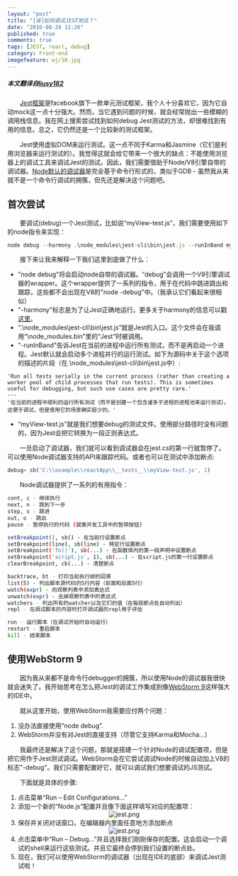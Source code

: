 ```yaml
---
layout: "post"
title: "[译]如何调试JEST测试？"
date: "2016-08-24 11:26"
published: true
comments: true
tags: [JEST, react, debug]
category: Front-end
imagefeature: wj/10.jpg
---
```

##### 本文翻译自[liusy182](https://liusy182.wordpress.com/2015/03/12/jest-how-do-you-debug-it/)

&emsp;&emsp;[Jest框架](https://facebook.github.io/jest/)是facebook旗下一款单元测试框架，我个人十分喜欢它，因为它自动mock这一点十分强大。然而，当它遇到问题的时候，就会经常抛出一些模糊的调用栈信息。我在网上搜索尝试找到如何debug Jest测试的方法，却很难找到有用的信息。总之，它仍然还是一个比较新的测试框架。

&emsp;&emsp;Jest使用虚拟DOM来运行测试。这一点不同于Karma和Jasmine（它们是利用浏览器来运行测试的）。我觉得这就会给它带来一个很大的缺点：不能使用浏览器上的调试工具来调试Jest的测试。因此，我们需要借助于Node/V8引擎自带的调试器。[Node默认的调试器](https://nodejs.org/api/debugger.html)是完全基于命令行形式的，类似于GDB - 虽然我从来就不是一个命令行调试的拥簇，但先还是解决这个问题吧。

<!--more-->

## 首次尝试
&emsp;&emsp;要调试(debug)一个Jest测试，比如说“myView-test.js”，我们需要使用如下的node指令来实现：

```js
node debug --harmony .\node_modules\jest-cli\bin\jest.js --runInBand myView-test.js
```
&emsp;&emsp;接下来让我来解释一下我们这里到底做了什么：

- "node debug"将会启动node自带的调试器。“debug”会调用一个V8引擎调试器的wrapper。这个wrapper提供了一系列的指令，用于在代码中跳进跳出和跟踪，这些都不会出现在V8的"node -debug"中。（我承认它们看起来很相似）
- "-harmony"标志是为了让Jest正确地运行。更多关于harmony的信息可以戳[这里](http://stackoverflow.com/questions/13351965/what-does-node-harmony-do)。
- “.\node_modules\jest-cli\bin\jest.js”就是Jest的入口。这个文件会在我调用“\node_modules\.bin”里的“Jest”时被调用。
- "-runInBand"告诉Jest在当前的进程中运行所有测试，而不是再启动一个进程。Jest默认就会启动多个进程并行的运行测试。如下为源码中关于这个选项的描述的片段（在.\node_modules\jest-cli\bin\jest.js中）:<br/>

```
'Run all tests serially in the current process (rather than creating a worker pool of child processes that run tests). This is sometimes useful for debugging, but such use cases are pretty rare.'
---
'在当前的进程中顺利的运行所有测试（而不是创建一个包含诸多子进程的进程池来运行测试）。这便于调试，但是使用它的场景确实挺少的。'
```
- “myView-test.js”就是我们想要debug的测试文件。使用部分路径时没有问题的，因为Jest会把它转换为一段正则表达式。

&emsp;&emsp;一旦启动了调试器，我们就可以看到调试器会在jest.cs的第一行就暂停了。可以使用Node调试器支持的API来跟踪代码。或者也可以在测试中添加断点:

```js
debug> sb('C:\\example\\reactApp\\__tests__\\myView-test.js', 1)
```

&emsp;&emsp;Node调试器提供了一系列的有用指令：

```sh
cont, c - 继续执行
next, n - 跳到下一步
step, s - 跳进
out, o - 跳出
pause - 暂停执行的代码 (就像开发工具中的暂停按钮)

setBreakpoint(), sb() - 在当前行设置断点
setBreakpoint(line), sb(line) - 特定行设置断点
setBreakpoint('fn()'), sb(...) - 在函数体内的第一段声明中设置断点
setBreakpoint('script.js', 1), sb(...) - 在script.js的第一行设置断点
clearBreakpoint, cb(...) - 清楚断点

backtrace, bt - 打印当前执行帧的回溯
list(5) - 列出脚本源代码的5行内容（前面和后面5行）
watch(expr) - 向观察列表中添加表达式
unwatch(expr) - 去掉观察列表中的表达式
watchers - 列出所有的watcher以及它们的值（在每段断点处自动列出）
repl - 在调试脚本的内容时打开调试器的repl用于评估

run - 运行脚本（在调试开始时自动运行）
restart - 重启脚本
kill - 结束脚本
```

## 使用WebStorm 9
&emsp;&emsp;因为我从来都不是命令行debugger的拥簇，所以使用Node的调试器我很快就会迷失了。我开始思考在怎么把Jest的调试工作集成到像[WebStorm 9](https://www.jetbrains.com/webstorm/)这样强大的IDE中。

&emsp;&emsp;就从这里开始，使用WebStorm我需要应付两个问题：

1. 没办法直接使用“node debug”.
2. WebStorm并没有对Jest的直接支持（尽管它支持Karma和Mocha...）

&emsp;&emsp;我最终还是解决了这个问题，那就是搭建一个针对Node的调试配置项，但是把它用作于Jest测试调试。WebStorm会在它尝试调试Node的时候自动加上V8的标志"-debug"。我们只需要配置好它，就可以调试我们想要调试的JS测试。

&emsp;&emsp;下面就是具体的步骤:

1. 点击菜单“Run –  Edit Configurations…”
2. 添加一个新的“Node.js”配置并且像下面这样填写对应的配置项：<center><img class="center" src="{{ site.url }}/images/2016/jest-1.png" alt="jest.png"></center>
3. 保存并关闭对话窗口。在编辑器内里面任意地方添加断点<center><img class="center" src="{{ site.url }}/images/2016/jest-2.png" alt="jest.png"></center>
4. 点击菜单中“Run –  Debug…”并且选择我们刚刚保存的配置。这会启动一个调试的shell来运行这些测试。并且它最终会停到我们设置的断点处。
5. 现在，我们可以使用WebStorm的调试器（出现在IDE的底部）来调试Jest测试啦！
